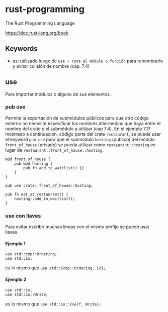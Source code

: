 # rust-programming
The Rust Programming Language

https://doc.rust-lang.org/book

## Keywords
* as: utilizado luego de ```use + ruta al módulo o función``` para renombrarlo y evitar colisión de nombre (cap. 7.4)

## use
Para importar módulos o alguno de sus elementos. 

### pub use
Permite la exportación de submódulos públicos para que otro código externo no necesite especificar los nombres intermedios que haya entre el nombre del crate y el submódulo a utilizar (cap 7.4). En el ejemplo 7.17 mostrado a continuación, código parte del crate ```restaurant```, se puede usar el keyword ```pub use``` para que el submódulo ```hosting``` (público) del módulo ```front_of_house``` (privado) se pueda utilizar como ```restaurant::hosting``` en lugar de ```restaurant::front_of_house::hosting```.

```
mod front_of_house {
    pub mod hosting {
        pub fn add_to_waitlist() {}
    }
}

pub use crate::front_of_house::hosting;

pub fn eat_at_restaurant() {
    hosting::add_to_waitlist();
}
```

### use con llaves
Para evitar escribir muchas líneas con el mismo prefijo se puede usar llaves.

#### Ejemplo 1
```
use std::cmp::Ordering;
use std::io;
```

es lo mismo que ``` use std::{cmp::Ordering, io}; ```

#### Ejemplo 2
```
use std::io;
use std::io::Write;
```

es lo mismo que ```use std::io::{self, Write};```
